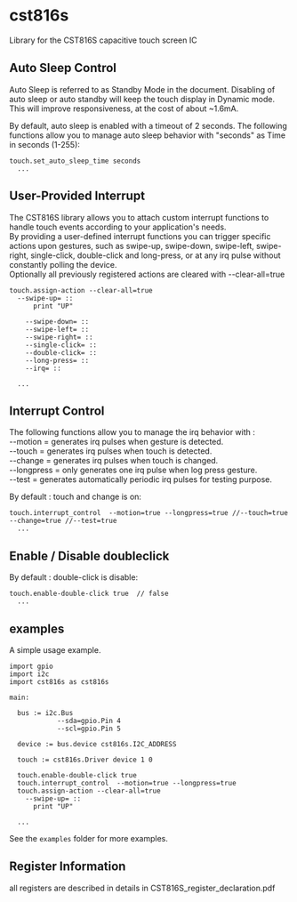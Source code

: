 # cst816s

Library for the CST816S capacitive touch screen IC


## Auto Sleep Control

Auto Sleep is referred to as Standby Mode in the document. Disabling of auto sleep or auto standby will keep the touch display in Dynamic mode. This will improve responsiveness, at the cost of about ~1.6mA. <br />

By default, auto sleep is enabled with a timeout of 2 seconds. The following functions allow you to manage auto sleep behavior with "seconds" as Time in seconds (1-255):

``` toit
touch.set_auto_sleep_time seconds  
  ...
```

## User-Provided Interrupt

The CST816S library allows you to attach custom interrupt functions to handle touch events according to your application's needs. <br />
By providing a user-defined interrupt functions you can trigger specific actions upon gestures, such as 
swipe-up, swipe-down, swipe-left, swipe-right, single-click, double-click and long-press, or at any irq pulse without constantly polling the device. <br />
Optionally all previously registered actions are cleared with --clear-all=true 


``` toit
touch.assign-action --clear-all=true 
  --swipe-up= ::
      print "UP"

    --swipe-down= ::
    --swipe-left= ::
    --swipe-right= ::
    --single-click= ::
    --double-click= ::
    --long-press= ::
    --irq= ::

  ...
```

##  Interrupt Control
The following functions allow you to manage the irq behavior with : <br />
--motion = generates irq pulses when gesture is detected. <br />
--touch = generates irq pulses when touch is detected. <br />
--change = generates irq pulses when touch is changed. <br />
--longpress = only generates one irq pulse when log press gesture. <br />
--test = generates automatically periodic irq pulses for testing purpose.

By default : touch and change is on:

``` toit
touch.interrupt_control  --motion=true --longpress=true //--touch=true --change=true //--test=true  
  ...
```
## Enable / Disable doubleclick
By default : double-click is disable:

``` toit
touch.enable-double-click true  // false
  ...
```


## examples 

A simple usage example.
``` toit
import gpio
import i2c
import cst816s as cst816s

main:

  bus := i2c.Bus
            --sda=gpio.Pin 4
            --scl=gpio.Pin 5

  device := bus.device cst816s.I2C_ADDRESS

  touch := cst816s.Driver device 1 0

  touch.enable-double-click true
  touch.interrupt_control  --motion=true --longpress=true
  touch.assign-action --clear-all=true 
    --swipe-up= ::
      print "UP"
      
  ...
```
See the `examples` folder for more examples.


## Register Information

all registers are described in details in CST816S_register_declaration.pdf

